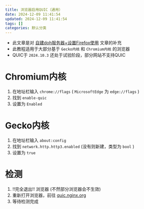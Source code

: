 ```yaml
---
title: 浏览器启用QUIC（通用）
date: 2024-12-09 11:41:54
updated: 2024-12-09 11:41:54
tags: []
categories: 默认分类
---
```


- 此文章是对 [自建doh服务器+设置Firefox使用](https://runoneall.github.io/自建doh服务器-设置Firefox使用.html) 文章的补充
- 此教程适用于大部分基于 `Gecko内核` 和 `Chromium内核` 的浏览器
- QUIC于 `2024.10.3` 还处于试验阶段，部分网站不支持QUIC

# Chromium内核

1. 在地址栏输入 `chrome://flags` ( `MicrosoftEdge` 为 `edge://flags` )
2. 找到 `enable-quic`
3. 设置为 `Enabled`

# Gecko内核

1. 在地址栏输入 `about:config`
2. 找到 `network.http.http3.enabled` (没有则新建，类型为 `bool` )
3. 设置为 `true`

# 检测

1. !!完全退出!! 浏览器 (不然部分浏览器会不生效)
2. 重新打开浏览器，前往 [quic.nginx.org](https://quic.nginx.org/)
3. 等待检测完成
